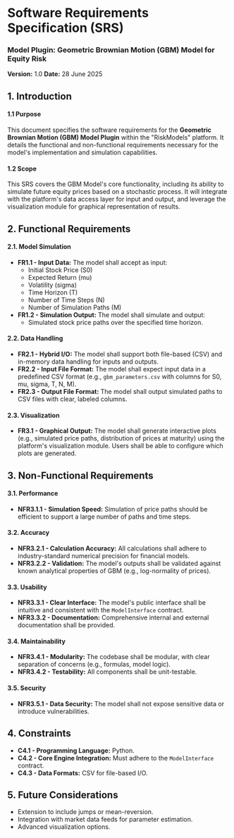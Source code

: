 # Software Requirements Specification (SRS)
### Model Plugin: Geometric Brownian Motion (GBM) Model for Equity Risk
**Version:** 1.0
**Date:** 28 June 2025

## 1. Introduction

#### 1.1 Purpose
This document specifies the software requirements for the **Geometric Brownian Motion (GBM) Model Plugin** within the "RiskModels" platform. It details the functional and non-functional requirements necessary for the model's implementation and simulation capabilities.

#### 1.2 Scope
This SRS covers the GBM Model's core functionality, including its ability to simulate future equity prices based on a stochastic process. It will integrate with the platform's data access layer for input and output, and leverage the visualization module for graphical representation of results.

## 2. Functional Requirements

#### 2.1. Model Simulation
*   **FR1.1 - Input Data:** The model shall accept as input:
    *   Initial Stock Price (S0)
    *   Expected Return (mu)
    *   Volatility (sigma)
    *   Time Horizon (T)
    *   Number of Time Steps (N)
    *   Number of Simulation Paths (M)
*   **FR1.2 - Simulation Output:** The model shall simulate and output:
    *   Simulated stock price paths over the specified time horizon.

#### 2.2. Data Handling
*   **FR2.1 - Hybrid I/O:** The model shall support both file-based (CSV) and in-memory data handling for inputs and outputs.
*   **FR2.2 - Input File Format:** The model shall expect input data in a predefined CSV format (e.g., `gbm_parameters.csv` with columns for S0, mu, sigma, T, N, M).
*   **FR2.3 - Output File Format:** The model shall output simulated paths to CSV files with clear, labeled columns.

#### 2.3. Visualization
*   **FR3.1 - Graphical Output:** The model shall generate interactive plots (e.g., simulated price paths, distribution of prices at maturity) using the platform's visualization module. Users shall be able to configure which plots are generated.

## 3. Non-Functional Requirements

#### 3.1. Performance
*   **NFR3.1.1 - Simulation Speed:** Simulation of price paths should be efficient to support a large number of paths and time steps.

#### 3.2. Accuracy
*   **NFR3.2.1 - Calculation Accuracy:** All calculations shall adhere to industry-standard numerical precision for financial models.
*   **NFR3.2.2 - Validation:** The model's outputs shall be validated against known analytical properties of GBM (e.g., log-normality of prices).

#### 3.3. Usability
*   **NFR3.3.1 - Clear Interface:** The model's public interface shall be intuitive and consistent with the `ModelInterface` contract.
*   **NFR3.3.2 - Documentation:** Comprehensive internal and external documentation shall be provided.

#### 3.4. Maintainability
*   **NFR3.4.1 - Modularity:** The codebase shall be modular, with clear separation of concerns (e.g., formulas, model logic).
*   **NFR3.4.2 - Testability:** All components shall be unit-testable.

#### 3.5. Security
*   **NFR3.5.1 - Data Security:** The model shall not expose sensitive data or introduce vulnerabilities.

## 4. Constraints

*   **C4.1 - Programming Language:** Python.
*   **C4.2 - Core Engine Integration:** Must adhere to the `ModelInterface` contract.
*   **C4.3 - Data Formats:** CSV for file-based I/O.

## 5. Future Considerations

*   Extension to include jumps or mean-reversion.
*   Integration with market data feeds for parameter estimation.
*   Advanced visualization options.
